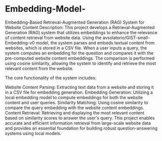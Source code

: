 # Embedding-Model-
Embedding-Based Retrieval-Augmented Generation (RAG) System for Website Content
Description: This project develops a Retrieval-Augmented Generation (RAG) system that utilizes embeddings to enhance the relevance of content retrieval from website data. Using the avsolatorio/GIST-small-Embedding-v0 model, the system parses and embeds textual content from websites, which is stored in a CSV file. When a user inputs a query, the system computes an embedding for the question and compares it with the pre-computed website content embeddings. The comparison is performed using cosine similarity, allowing the system to identify and retrieve the most relevant content from the website.

The core functionality of the system includes:

Website Content Parsing: Extracting text data from a website and storing it in a CSV file for embedding generation.
Embedding Generation: Utilizing a local embedding model to compute embeddings for both the website content and user queries.
Similarity Matching: Using cosine similarity to compare the query embedding with the website content embeddings.
Content Retrieval: Retrieving and displaying the most relevant content based on similarity scores to answer the user's query.
This project enables accurate and efficient information retrieval from large-scale website data and provides an essential foundation for building robust question-answering systems using local models.
